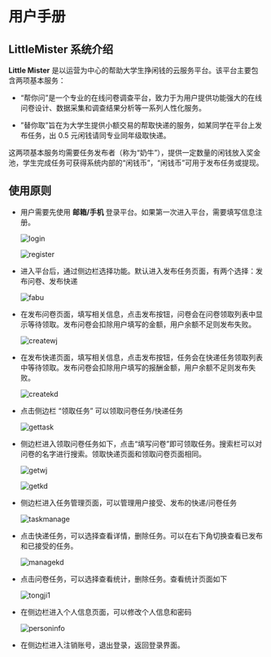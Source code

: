 # 用户手册

## LittleMister 系统介绍

**Little Mister** 是以运营为中心的帮助大学生挣闲钱的云服务平台。该平台主要包含两项基本服务：

- “帮你问”是一个专业的在线问卷调查平台，致力于为用户提供功能强大的在线问卷设计、数据采集和调查结果分析等一系列人性化服务。

- ”替你取”旨在为大学生提供小额交易的帮取快递的服务，如某同学在平台上发布任务，出 0.5 元闲钱请同专业同年级取快递。

这两项基本服务均需要任务发布者（称为“奶牛”），提供一定数量的闲钱放入奖金池，学生完成任务可获得系统内部的“闲钱币”，“闲钱币”可用于发布任务或提现。

## 使用原则

- 用户需要先使用 **邮箱/手机** 登录平台。如果第一次进入平台，需要填写信息注册。

  ![login](images/login.png)

  ![register](images/register.png)

- 进入平台后，通过侧边栏选择功能。默认进入发布任务页面，有两个选择：发布问卷、发布快递

  ![fabu](images/fabu.png)

- 在发布问卷页面，填写相关信息，点击发布按钮，问卷会在问卷领取列表中显示等待领取。发布问卷会扣除用户填写的金额，用户余额不足则发布失败。

  ![createwj](images/createwj.png)

- 在发布快递页面，填写相关信息，点击发布按钮，任务会在快递任务领取列表中等待领取。发布问卷会扣除用户填写的报酬金额，用户余额不足则发布失败。

  ![createkd](images/createkd.png)

- 点击侧边栏 “领取任务” 可以领取问卷任务/快递任务

  ![gettask](images/gettask.png)

- 侧边栏进入领取问卷任务如下，点击“填写问卷”即可领取任务。搜索栏可以对问卷的名字进行搜索。领取快递页面和领取问卷页面相同。

  ![getwj](images/getwj.png)

  ![getkd](images/getkd.png)

- 侧边栏进入任务管理页面，可以管理用户接受、发布的快递/问卷任务

  ![taskmanage](images/taskmanage.png)

- 点击快递任务，可以选择查看详情，删除任务。可以在右下角切换查看已发布和已接受的任务。

  ![managekd](images/managekd.jpg)

- 点击问卷任务，可以选择查看统计，删除任务。查看统计页面如下

  ![tongji1](images/tongji.png)

- 在侧边栏进入个人信息页面，可以修改个人信息和密码

  ![personinfo](images/personinfo.png)

- 在侧边栏进入注销账号，退出登录，返回登录界面。
